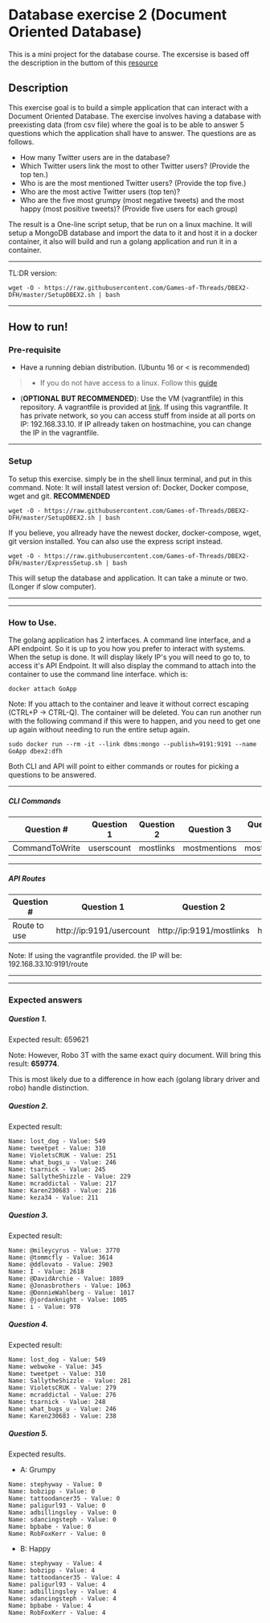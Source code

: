 # Database exercise 2 (Document Oriented Database)
This is a mini project for the database course. The excersise is based off the description in the buttom of this [resource](https://github.com/datsoftlyngby/soft2018spring-databases-teaching-material/blob/master/lecture_notes/02-Intro_to_MongoDB.ipynb)

## Description
This exercise goal is to build a simple application that can interact with a Document Oriented Database. The exercise involves having a database with preexisting data (from csv file) where the goal is to be able to answer 5 questions which the application shall have to answer. The questions are as follows.
- How many Twitter users are in the database?
- Which Twitter users link the most to other Twitter users? (Provide the top ten.)
- Who is are the most mentioned Twitter users? (Provide the top five.)
- Who are the most active Twitter users (top ten)?
- Who are the five most grumpy (most negative tweets) and the most happy (most positive tweets)? (Provide five users for each group)


The result is a One-line script setup, that be run on a linux machine. It will setup a MongoDB database and import the data to it and host it in a docker container, it also will build and run a golang application and run it in a container. 

-----------

TL:DR version:

```
wget -O - https://raw.githubusercontent.com/Games-of-Threads/DBEX2-DFH/master/SetupDBEX2.sh | bash
```


---------

## How to run!
### Pre-requisite
- Have a running debian distribution. (Ubuntu 16 or < is recommended)
>- If you do not have access to a linux. Follow this [guide](https://github.com/datsoftlyngby/soft2018spring-databases-teaching-material)
- (**OPTIONAL BUT RECOMMENDED**): Use the VM (vagrantfile) in this repository. A vagrantfile is provided at [link](https://raw.githubusercontent.com/Games-of-Threads/DBEX2-DFH/master/Vagrantfile). If using this vagrantfile. It has private network, so you can access stuff from inside at all ports on IP: 192.168.33.10. If IP allready taken on hostmachine, you can change the IP in the vagrantfile.
-------------

### Setup
To setup this exercise. simply be in the shell linux terminal, and put in this command. Note: It will install latest version of: Docker, Docker compose, wget and git.
**__RECOMMENDED__**
```
wget -O - https://raw.githubusercontent.com/Games-of-Threads/DBEX2-DFH/master/SetupDBEX2.sh | bash
```
If you believe, you allready have the newest docker, docker-compose, wget, git version installed. You can also use the express script instead.
```
wget -O - https://raw.githubusercontent.com/Games-of-Threads/DBEX2-DFH/master/ExpressSetup.sh | bash
```
This will setup the database and application. It can take a minute or two. (Longer if slow computer).

------------------------
------------------------

### How to Use.
The golang application has 2 interfaces. A command line interface, and a API endpoint. So it is up to you how you prefer to interact with systems. When the setup is done. It will display likely IP's you will need to go to, to access it's API Endpoint. It will also display the command to attach into the container to use the command line interface. which is:
```
docker attach GoApp
```
Note: If you attach to the container and leave it without correct escaping (CTRL+P -> CTRL-Q). The container will be deleted. You can run another run with the following command if this were to happen, and you need to get one up again without needing to run the entire setup again.
```
sudo docker run --rm -it --link dbms:mongo --publish=9191:9191 --name GoApp dbex2:dfh
```

Both CLI and API will point to either commands or routes for picking a questions to be answered.

---------------------

##### CLI Commands

Question #     | Question 1 | Question 2 | Question 3 | Question 4 | Question 5a | Question 5b
-------------- | ---------- | ---------- | ---------- | ----------- | ---------- | --------------
CommandToWrite | userscount | mostlinks | mostmentions | mostactive | mostgrumpy | mosthappy

---------------------

##### API Routes

Question #     | Question 1 | Question 2 | Question 3 | Question 4 | Question 5a | Question 5b
-------------- | ---------- | ---------- | ---------- | ----------- | ---------- | --------------
Route to use   | http://ip:9191/usercount | http://ip:9191/mostlinks | http://ip:9191/mentioned | http://ip:9191/mostactive | http://ip:9191/mostgrumpy | http://ip:9191/mosthappy

Note: If using the vagrantfile provided. the IP will be: 192.168.33.10:9191/route

---------------------
---------------------

### Expected answers

##### Question 1.
Expected result: 659621

Note: However, Robo 3T with the same exact quiry document. Will bring this result: **659774**.

This is most likely due to a difference in how each (golang library driver and robo) handle distinction.

##### Question 2.
Expected result: 

```
Name: lost_dog - Value: 549
Name: tweetpet - Value: 310
Name: VioletsCRUK - Value: 251
Name: what_bugs_u - Value: 246
Name: tsarnick - Value: 245
Name: SallytheShizzle - Value: 229
Name: mcraddictal - Value: 217
Name: Karen230683 - Value: 216
Name: keza34 - Value: 211
```

##### Question 3. 
Expected result:

```
Name: @mileycyrus - Value: 3770
Name: @tommcfly - Value: 3614
Name: @ddlovato - Value: 2903
Name: I - Value: 2618
Name: @DavidArchie - Value: 1089
Name: @Jonasbrothers - Value: 1063
Name: @DonnieWahlberg - Value: 1017
Name: @jordanknight - Value: 1005
Name: i - Value: 978
```

##### Question 4.
Expected result:
```
Name: lost_dog - Value: 549
Name: webwoke - Value: 345
Name: tweetpet - Value: 310
Name: SallytheShizzle - Value: 281
Name: VioletsCRUK - Value: 279
Name: mcraddictal - Value: 276
Name: tsarnick - Value: 248
Name: what_bugs_u - Value: 246
Name: Karen230683 - Value: 238
```

##### Question 5.
Expected results.
- A: Grumpy
```
Name: stephyway - Value: 0
Name: bobzipp - Value: 0
Name: tattoodancer35 - Value: 0
Name: paligurl93 - Value: 0
Name: adbillingsley - Value: 0
Name: sdancingsteph - Value: 0
Name: bpbabe - Value: 0
Name: RobFoxKerr - Value: 0
```
- B: Happy
```
Name: stephyway - Value: 4
Name: bobzipp - Value: 4
Name: tattoodancer35 - Value: 4
Name: paligurl93 - Value: 4
Name: adbillingsley - Value: 4
Name: sdancingsteph - Value: 4
Name: bpbabe - Value: 4
Name: RobFoxKerr - Value: 4
```


